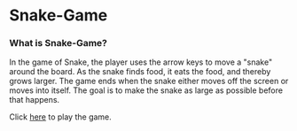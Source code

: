 # Snake-Game
### What is Snake-Game?

In the game of Snake, the player uses the arrow keys to move a "snake" around the board.  As the snake finds food, it eats the food, and thereby grows larger.  The game ends when the snake either moves off the screen or moves into itself.  The goal is to make the snake as large as possible before that happens.

Click [here](https://adarsh-anand.github.io/Snake-Game/) to play the game.
